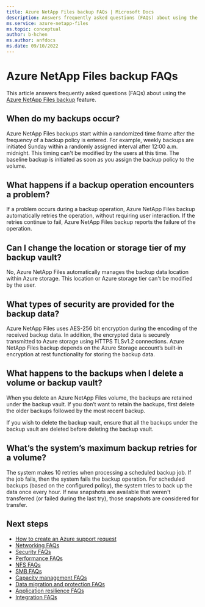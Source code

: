 ```yaml
---
title: Azure NetApp Files backup FAQs | Microsoft Docs
description: Answers frequently asked questions (FAQs) about using the Azure NetApp Files backup feature.
ms.service: azure-netapp-files
ms.topic: conceptual
author: b-hchen
ms.author: anfdocs
ms.date: 09/10/2022
---
```

# Azure NetApp Files backup FAQs

This article answers frequently asked questions (FAQs) about using the [Azure NetApp Files backup](backup-introduction.md) feature. 

## When do my backups occur?   

Azure NetApp Files backups start within a randomized time frame after the frequency of a backup policy is entered. For example, weekly backups are initiated Sunday within a randomly assigned interval after 12:00 a.m. midnight. This timing can't be modified by the users at this time. The baseline backup is initiated as soon as you assign the backup policy to the volume.

## What happens if a backup operation encounters a problem?

If a problem occurs during a backup operation, Azure NetApp Files backup automatically retries the operation, without requiring user interaction. If the retries continue to fail, Azure NetApp Files backup reports the failure of the operation.

## Can I change the location or storage tier of my backup vault?

No, Azure NetApp Files automatically manages the backup data location within Azure storage. This location or Azure storage tier can't be modified by the user.

## What types of security are provided for the backup data?

Azure NetApp Files uses AES-256 bit encryption during the encoding of the received backup data. In addition, the encrypted data is securely transmitted to Azure storage using HTTPS TLSv1.2 connections. Azure NetApp Files backup depends on the Azure Storage account’s built-in encryption at rest functionality for storing the backup data.

## What happens to the backups when I delete a volume or backup vault? 

When you delete an Azure NetApp Files volume, the backups are retained under the backup vault. If you don’t want to retain the backups, first delete the older backups followed by the most recent backup.

If you wish to delete the backup vault, ensure that all the backups under the backup vault are deleted before deleting the backup vault.

## What’s the system’s maximum backup retries for a volume?  

The system makes 10 retries when processing a scheduled backup job. If the job fails, then the system fails the backup operation. For scheduled backups (based on the configured policy), the system tries to back up the data once every hour. If new snapshots are available that weren't transferred (or failed during the last try), those snapshots are considered for transfer. 

## Next steps  

- [How to create an Azure support request](../azure-portal/supportability/how-to-create-azure-support-request.md)
- [Networking FAQs](faq-networking.md)
- [Security FAQs](faq-security.md)
- [Performance FAQs](faq-performance.md)
- [NFS FAQs](faq-nfs.md)
- [SMB FAQs](faq-smb.md)
- [Capacity management FAQs](faq-capacity-management.md)
- [Data migration and protection FAQs](faq-data-migration-protection.md)
- [Application resilience FAQs](faq-application-resilience.md)
- [Integration FAQs](faq-integration.md)
